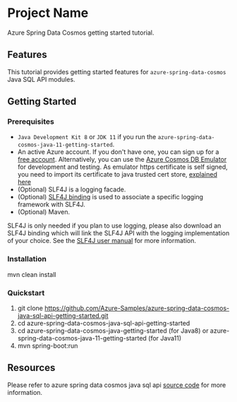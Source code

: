 # Project Name

Azure Spring Data Cosmos getting started tutorial.

## Features

This tutorial provides getting started features for `azure-spring-data-cosmos` Java SQL API modules.

## Getting Started

### Prerequisites

- `Java Development Kit 8` or `JDK 11` if you run the `azure-spring-data-cosmos-java-11-getting-started`. 
- An active Azure account. If you don't have one, you can sign up for a [free account](https://azure.microsoft.com/free/). Alternatively, you can use the [Azure Cosmos DB Emulator](https://docs.microsoft.com/en-us/azure/cosmos-db/local-emulator) for development and testing. As emulator https certificate is self signed, you need to import its certificate to java trusted cert store, [explained here](https://docs.microsoft.com/en-us/azure/cosmos-db/local-emulator-export-ssl-certificates)
- (Optional) SLF4J is a logging facade.
- (Optional) [SLF4J binding](http://www.slf4j.org/manual.html) is used to associate a specific logging framework with SLF4J.
- (Optional) Maven.

SLF4J is only needed if you plan to use logging, please also download an SLF4J binding which will link the SLF4J API with the logging implementation of your choice. See the [SLF4J user manual](http://www.slf4j.org/manual.html) for more information.

### Installation

mvn clean install

### Quickstart

1. git clone https://github.com/Azure-Samples/azure-spring-data-cosmos-java-sql-api-getting-started.git
2. cd azure-spring-data-cosmos-java-sql-api-getting-started
3. cd azure-spring-data-cosmos-java-getting-started (for Java8) or azure-spring-data-cosmos-java-11-getting-started (for Java11)
4. mvn spring-boot:run

## Resources

Please refer to azure spring data cosmos java sql api [source code](https://github.com/Azure/azure-sdk-for-java/tree/master/sdk/cosmos) for more information.
